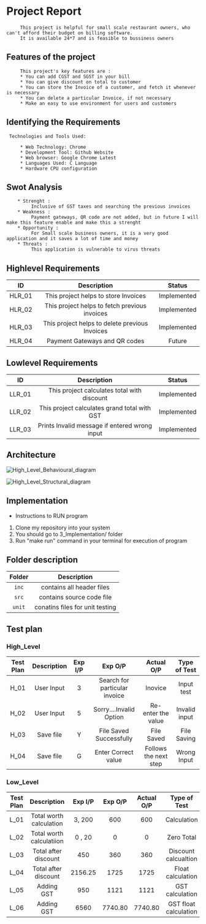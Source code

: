 # Project Report

         This project is helpful for small scale restaurant owners, who can't afford their budget on billing software. 
         It is available 24*7 and is feasible to bussiness owners

## Features of the project
         This project's key features are :
         * You can add CGST and SGST in your bill
         * You can give discount on total to customer
         * You can store the Invoice of a customer, and fetch it whenever is necessary
         * You can delete a particular Invoice, if not necessary
         * Make an easy to use environment for users and customers

## Identifying the Requirements
     Technologies and Tools Used:
     
         * Web Technology: Chrome
         * Development Tool: Github Website
         * Web browser: Google Chrome Latest
         * Languages Used: C Language
         * Hardware CPU configuration

## Swot Analysis 
        * Strenght :
             Inclusive of GST taxes and searching the previous invoices
        * Weakness :
             Payment gateways, QR code are not added, but in future I will make this feature enable and make this a strenght
        * Opportunity :
             For Small scale business owners, it is a very good application and it saves a lot of time and money
        * Threats :
             This application is vulnerable to virus threats
             
## Highlevel Requirements
|ID|Description|Status|
|:--:|:--:|:--:|
|HLR_01|This project helps to store Invoices|Implemented|
|HLR_02|This project helps to fetch previous invoices|Implemented|
|HLR_03|This project helps to delete previous Invoices|Implemented|
|HLR_04|Payment Gateways and QR codes|Future|

    
## Lowlevel Requirements
|ID|Description|Status|
|:--:|:--:|:--:|
|LLR_01|This project calculates total with discount|Implemented|
|LLR_02|This project calculates grand total with GST|Implemented|
|LLR_03|Prints Invalid message if entered wrong input|Implemented|             
             

## Architecture
![High_Level_Behavioural_diagram](https://user-images.githubusercontent.com/56836409/152368189-5a6bc597-2372-4629-a718-7c49a529bbdb.png)





![High_Level_Structural_diagram](https://user-images.githubusercontent.com/56836409/152926553-beebae39-42f6-4d8a-bdf8-89b71054689d.png)



## Implementation
* Instructions to RUN program
1. Clone my repository into your system
2. You should go to 3_Implementation/ folder
3. Run "make run" command in your terminal for execution of program


## Folder description
|Folder|Description|
|:--:|:--:|
|`inc`| contains all header files|
|`src`| contains source code file|
|`unit`| conatins files for unit testing|



## Test plan
### High_Level
Test Plan | Description | Exp I/P | Exp O/P | Actual O/P | Type of Test 
|:--:|:--:|:--:|:--:|:--:|:--:|
| H_01| User Input | 3 | Search for particular invoice | Inovice | Input test |
| H_02| User Input | 5 | Sorry....Invalid Option | Re-enter the value | Invalid input |
| H_03| Save file | Y | File Saved Successfully | File Saved  | File Saving |
| H_04| Save file | G | Enter Correct value | Follows the next step  | Wrong Input |



### Low_Level
Test Plan | Description | Exp I/P | Exp O/P | Actual O/P | Type of Test 
|:--:|:--:|:--:|:--:|:--:|:--:|
|L_01| Total worth calculation | 3, 200 | 600 | 600 | Calculation|
|L_02| Total worth calculatiion | 0 , 20 | 0 | 0 | Zero Total |
|L_03| Total after discount | 450 | 360 | 360 | Discount calcualtion |
|L_04| Total after discount | 2156.25 | 1725 | 1725 |Float calculation | 
|L_05| Adding GST | 950 | 1121 | 1121 | GST calculation | 
|L_06| Adding GST | 6560 | 7740.80 | 7740.80 | GST float calculation
